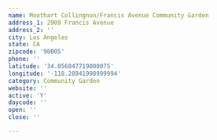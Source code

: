 ```yaml
---
name: Moothart Collingnon/Francis Avenue Community Garden
address_1: 2909 Francis Avenue
address_2: ''
city: Los Angeles
state: CA
zipcode: '90005'
phone: ''
latitude: '34.056847719000075'
longitude: '-118.28941998999994'
category: Community Garden
website: ''
active: 'Y'
daycode: ''
open: ''
close: ''

---
```

